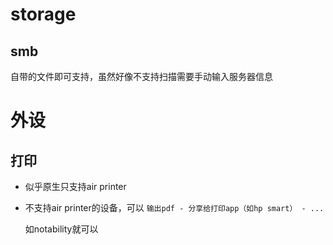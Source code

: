 

# storage



## smb



自带的文件即可支持，虽然好像不支持扫描需要手动输入服务器信息



# 外设



## 打印



* 似乎原生只支持air printer

* 不支持air printer的设备，可以 `输出pdf - 分享给打印app（如hp smart） - ...`

  如notability就可以

